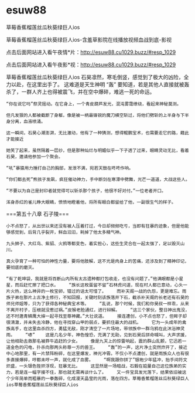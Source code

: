# esuw88
草莓香蕉榴莲丝瓜秋葵绿巨人ios

草莓香蕉榴莲丝瓜秋葵绿巨人ios-含羞草影院在线播放视频血战到底-影视

点击后面网站进入看午夜情*片：http://esuw88.cu1029.buzz/#resp_1029

点击后面网站进入看午夜影*视：http://esuw88.cu1029.buzz/#resp_1029

草莓香蕉榴莲丝瓜秋葵绿巨人ios    石昊凛然，寒毛倒竖，感觉到了极大的凶险，全力以赴，在这里出手了。    这难道是天生神明    “轰”    要知道，若是其他人直接就被轰杀了，一群人齐上也得被震飞，并在空中爆碎，难逃一死的命运。

    “你在说它吗”祭灵摇动。在它身上，一个青皮葫芦发光，混沌雾霭缭绕，看起来神秘莫测。

    但凡发狠的人都被截断了身躯，像是被一柄最锋锐的魔刀横空斩过，将他们劈斩的上半身与下半身分离，血液喷涌。

    这一瞬间，石昊心潮澎湃，无比激动，他有了一种猜测，想得鲲鹏宝术，也需要走它的路，藉此才能接近

    她笑了起来，虽然隔着一层纱，但是那种灿烂与明媚似乎一下子透了过来，眼睛灵动无比，看着石昊，邀请他参加一个聚会。

    “吼”暴猿用力捶打自己的胸部，发泄不满，宛若天鼓在咚咚作响。

    “你们都去死”熊孩子发飙，疯狂催动神力，手中断剑在寒潭中劈舞，光芒一道道，大战这些人。

    “不要以为自己是封印者就觉得可以斩杀那个孩子，他很不好对付。”一位老者开口。

    浑身赤红的雀儿睁大眼睛，愤愤地瞪着他，将所有眼白都留给了他，一副很生气的样子。

===第五十八章 石子陵===

    小不点怒了，从出世以来还没有被人压着打过，今日却频频吃亏，当即有狂暴的迹象，但是他能够感觉到，后背几乎裂开，鲜血汩汩，耗掉了他太多精气神。

    九头狮子、大红鸟、紫貂、火鸦等都变色，着实担心，这些生灵合在一起太强了，足以毁灭山川。

    真火孕育了一种可怕的神性力量，要将他肢解，这不光是肉身上的苦痛，还涉及到了精神印记，要彻底的磨灭。

    “有了乾坤袋，我就是将百断山内所有太古遗种都打包收走，也没有问题了。”他满眼都是小星星，而后赶忙擦了把口水。    “族长这枚蛋留不留”石林虎问道，现在村人都已意动，心头一片火热，这么神异的一枚宝卵，错过的话太可惜了。    而补天阁一战的仇怨，更是难忘。雨族子弟在那片上古净土修行，不知回报，关键时刻该族落井下石，截杀补天阁的长老还有石昊的师兄师姐等，只为了获得各种秘典宝术等。    “乱说，那个时候，我们和你昊叔一样乖，从来不离开村子，压根就没惹过祸。”皮猴老脸通红，进行辩解。    “这三个家伙，整日神出鬼没，还不时邀青鳞鹰大婶一起寻找至尊神藏。”大壮说道。    接连遭创，小不点也怒了，但眸子却很清澈，并未失去冷静，他在寻找穿山甲的弱点，要抓住最大的战机。    它为一头成年的禽族高手，在这里血杀四方，勇猛无敌，刚才清空了一片场地，带领族中一群乌鸦在此沐浴神灵雨。    “哧”    这是几名少年，神色惶恐，充满了无助，见到石昊后拼命喊叫，大声求援，让他相助去救那名被莽牛追赶的少女。    像是九天上的惊雷响起，震的群山乱颤，它迅若一道金色的闪电，扑杀向那两头称尊一方的兽王。    “轰”的一声，这片净土突然炸开了，接近中心地那里，有一片禁阵粉碎，在这里爆发，神光冲霄。不仅小不点遭创，就是雨族众人也有很多直接爆碎，哼都未哼一声，就化成了血雾。    “啊我跟你拼了”银袍少年猛冲，抬手间符文炽盛，一头银色狴犴浮现，狂暴无比。    这显然是一场暗战，石毅在掂量自己这位族弟的实力，若是连一幅字接不住，那也就无需再谈什么了。    又一件宝具发光落下，结果依旧被这个少年简单而粗暴的一拳轰碎，化成漫天晶莹的光雨，落在四方。草莓香蕉榴莲丝瓜秋葵绿巨人ios草莓香蕉榴莲丝瓜秋葵绿巨人ios

